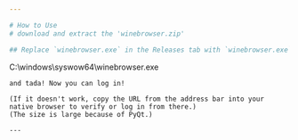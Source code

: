 ```yaml
---

# How to Use
# download and extract the 'winebrowser.zip'

## Replace `winebrowser.exe` in the Releases tab with `winebrowser.exe` from
```
C:\windows\syswow64\winebrowser.exe
```
and tada! Now you can log in!

(If it doesn't work, copy the URL from the address bar into your native browser to verify or log in from there.)
(The size is large because of PyQt.)

--- 
```

